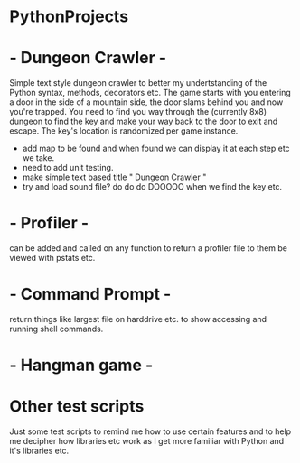 # PythonProjects
# - Dungeon Crawler - 
Simple text style dungeon crawler to better my undertstanding of the Python syntax, methods, decorators etc.
The game starts with you entering a door in the side of a mountain side, the door slams behind you and now you're trapped. You need to find you way through the (currently 8x8) dungeon to find the key and make your way back to the door to exit and escape.
The key's location is randomized per game instance.
- add map to be found and when found we can display it at each step etc we take.
- need to add unit testing.
- make simple text based title " Dungeon Crawler "
- try and load sound file? do do do DOOOOO when we find the key etc.

# - Profiler -
can be added and called on any function to return a profiler file to them be viewed with pstats etc.

# - Command Prompt -
return things like largest file on harddrive etc. to show accessing and running shell commands.

# - Hangman game - 

# Other test scripts
Just some test scripts to remind me how to use certain features and to help me decipher how libraries etc work as I get more familiar with Python and it's libraries etc.
